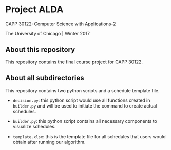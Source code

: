 # Project ALDA

CAPP 30122: Computer Science with Applications-2

The University of Chicago | Winter 2017

## About this repository
This repository contains the final course project for CAPP 30122. 

## About all subdirectories
This repository contains two python scripts and a schedule template file.

* <code>decision.py</code>: this python script would use all functions created 
in <code>builder.py</code> and will be used to initiate the command to create 
actual schedules.

* <code>builder.py</code>: this python script contains all necessary components
to visualize schedules. 

* <code>template.xlsx</code>: this is the template file for all schedules that 
users would obtain after running our algorithm.
